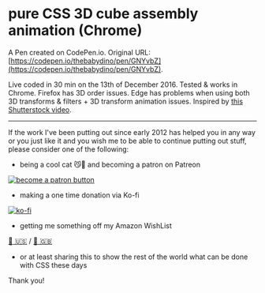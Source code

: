 # pure CSS 3D cube assembly animation (Chrome)

A Pen created on CodePen.io. Original URL: [https://codepen.io/thebabydino/pen/GNYvbZ](https://codepen.io/thebabydino/pen/GNYvbZ).

Live coded in 30 min on the 13th of December 2016. Tested & works in Chrome. Firefox has 3D order issues. Edge has problems when using both 3D transforms & filters + 3D transform animation issues. Inspired by [this Shutterstock video](http://ak6.picdn.net/shutterstock/videos/14118056/preview/stock-footage--d-cube-vector-illustration-for-your-design-simple-geometric-cube-icon.mp4). 

---

If the work I've been putting out since early 2012 has helped you in any way or you just like it and you wish me to be able to continue putting out stuff, please consider one of the following:

* being a cool cat 😼🎩 and becoming a patron on Patreon

[![become a patron button](https://assets.codepen.io/2017/btn_patreon.png)](https://www.patreon.com/anatudor)

* making a one time donation via Ko-fi

[![ko-fi](https://assets.codepen.io/2017/btn_kofi.svg)](https://ko-fi.com/anatudor)

* getting me something off my Amazon WishList 

[🎁 🇺🇸](https://www.amazon.com/gp/registry/wishlist/2Y3C4722GXH0I/) / [🎁 🇬🇧](https://www.amazon.co.uk/gp/registry/wishlist/2I25W7U0KADSR/)

* or at least sharing this to show the rest of the world what can be done with CSS these days

Thank you!
